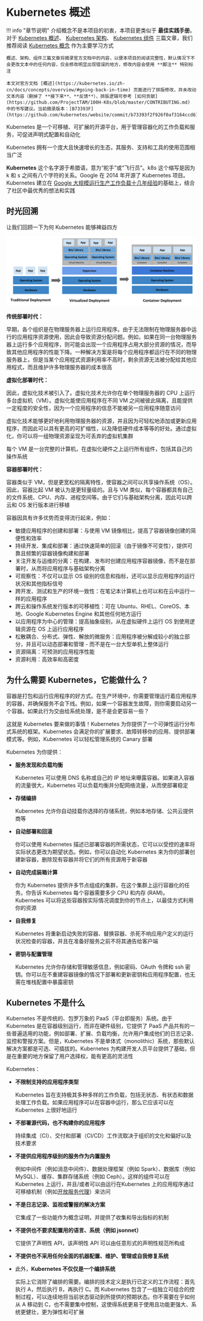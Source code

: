 # Kubernetes 概述

!!! info "章节说明"
    介绍概念不是本项目的初衷，本项目更类似于 **最佳实践手册**。对于 [Kubernetes 概述](/Chapter01/chapter01.md)、 [Kubernetes 架构](/Chapter02/chapter02.md)、 [Kubernetes 组件](/Chapter03/chapter03.md) 三篇文章，我们推荐阅读 [Kubernetes 概念](https://kubernetes.io/zh-cn/docs/concepts/) 作为主要学习方式
    
    概述、架构、组件三篇文章将摘录官方文档中的内容，以便本项目的阅读完整性，默认情况下不会更改文本中的任何内容，仅会修改明显出现错误的地方，修改内容会使用 **脚注** 特别标注
    
    本文对官方文档 [概述](https://kubernetes.io/zh-cn/docs/concepts/overview/#going-back-in-time) 页面进行了排版修改，并未改动文本内容（删掉了 **接下来**、**反馈**），排版逻辑可参考 [如何贡献](https://github.com/ProjectTAM/100H-K8s/blob/master/CONTRIBUTING.md) 中的书写建议。当前摘录版本：[B73393F](https://github.com/kubernetes/website/commit/b73393f2f926f0af3164ccd61dbf82d915fa19a6)

Kubernetes 是一个可移植、可扩展的开源平台，用于管理容器化的工作负载和服务，可促进声明式配置和自动化

Kubernetes 拥有一个庞大且快速增长的生态，其服务、支持和工具的使用范围相当广泛

**Kubernetes** 这个名字源于希腊语，意为“舵手”或“飞行员”。k8s 这个缩写是因为 k 和 s 之间有八个字符的关系。Google 在 2014 年开源了 Kubernetes 项目。Kubernetes 建立在 [Google 大规模运行生产工作负载十几年经验](https://research.google/pubs/pub43438)的基础上，结合了社区中最优秀的想法和实践

## 时光回溯

让我们回顾一下为何 Kubernetes 能够裨益四方

![部署演进](/assets/images/docs/chapter01-01.svg)

**传统部署时代：**

早期，各个组织是在物理服务器上运行应用程序。由于无法限制在物理服务器中运行的应用程序资源使用，因此会导致资源分配问题。例如，如果在同一台物理服务器上运行多个应用程序，则可能会出现一个应用程序占用大部分资源的情况，而导致其他应用程序的性能下降。一种解决方案是将每个应用程序都运行在不同的物理服务器上，但是当某个应用程式资源利用率不高时，剩余资源无法被分配给其他应用程式，而且维护许多物理服务器的成本很高

**虚拟化部署时代：**

因此，虚拟化技术被引入了。虚拟化技术允许你在单个物理服务器的 CPU 上运行多台虚拟机（VM）。虚拟化能使应用程序在不同 VM 之间被彼此隔离，且能提供一定程度的安全性，因为一个应用程序的信息不能被另一应用程序随意访问

虚拟化技术能够更好地利用物理服务器的资源，并且因为可轻松地添加或更新应用程序，而因此可以具有更高的可扩缩性，以及降低硬件成本等等的好处。通过虚拟化，你可以将一组物理资源呈现为可丢弃的虚拟机集群

每个 VM 是一台完整的计算机，在虚拟化硬件之上运行所有组件，包括其自己的操作系统

**容器部署时代：**

容器类似于 VM，但是更宽松的隔离特性，使容器之间可以共享操作系统（OS）。因此，容器比起 VM 被认为是更轻量级的。且与 VM 类似，每个容器都具有自己的文件系统、CPU、内存、进程空间等。由于它们与基础架构分离，因此可以跨云和 OS 发行版本进行移植

容器因具有许多优势而变得流行起来，例如：

* 敏捷应用程序的创建和部署：与使用 VM 镜像相比，提高了容器镜像创建的简便性和效率
* 持续开发、集成和部署：通过快速简单的回滚（由于镜像不可变性），提供可靠且频繁的容器镜像构建和部署
* 关注开发与运维的分离：在构建、发布时创建应用程序容器镜像，而不是在部署时，从而将应用程序与基础架构分离
* 可观察性：不仅可以显示 OS 级别的信息和指标，还可以显示应用程序的运行状况和其他指标信号
* 跨开发、测试和生产的环境一致性：在笔记本计算机上也可以和在云中运行一样的应用程序
* 跨云和操作系统发行版本的可移植性：可在 Ubuntu、RHEL、CoreOS、本地、Google Kubernetes Engine 和其他任何地方运行
* 以应用程序为中心的管理：提高抽象级别，从在虚拟硬件上运行 OS 到使用逻辑资源在 OS 上运行应用程序
* 松散耦合、分布式、弹性、解放的微服务：应用程序被分解成较小的独立部分，并且可以动态部署和管理 - 而不是在一台大型单机上整体运行
* 资源隔离：可预测的应用程序性能
* 资源利用：高效率和高密度

## 为什么需要 Kubernetes，它能做什么？

容器是打包和运行应用程序的好方式。在生产环境中，你需要管理运行着应用程序的容器，并确保服务不会下线。例如，如果一个容器发生故障，则你需要启动另一个容器。如果此行为交由给系统处理，是不是会更容易一些？

这就是 Kubernetes 要来做的事情！Kubernetes 为你提供了一个可弹性运行分布式系统的框架。Kubernetes 会满足你的扩展要求、故障转移你的应用、提供部署模式等。例如，Kubernetes 可以轻松管理系统的 Canary 部署

Kubernetes 为你提供：

* **服务发现和负载均衡**

    Kubernetes 可以使用 DNS 名称或自己的 IP 地址来曝露容器。如果进入容器的流量很大，Kubernetes 可以负载均衡并分配网络流量，从而使部署稳定

* **存储编排**

    Kubernetes 允许你自动挂载你选择的存储系统，例如本地存储、公共云提供商等

* **自动部署和回滚**

    你可以使用 Kubernetes 描述已部署容器的所需状态，它可以以受控的速率将实际状态更改为期望状态。例如，你可以自动化 Kubernetes 来为你的部署创建新容器，删除现有容器并将它们的所有资源用于新容器

* **自动完成装箱计算**

    你为 Kubernetes 提供许多节点组成的集群，在这个集群上运行容器化的任务。你告诉 Kubernetes 每个容器需要多少 CPU 和内存 (RAM)。Kubernetes 可以将这些容器按实际情况调度到你的节点上，以最佳方式利用你的资源

* **自我修复**

    Kubernetes 将重新启动失败的容器、替换容器、杀死不响应用户定义的运行状况检查的容器，并且在准备好服务之前不将其通告给客户端

* **密钥与配置管理**

    Kubernetes 允许你存储和管理敏感信息，例如密码、OAuth 令牌和 ssh 密钥。你可以在不重建容器镜像的情况下部署和更新密钥和应用程序配置，也无需在堆栈配置中暴露密钥

## Kubernetes 不是什么

Kubernetes 不是传统的、包罗万象的 PaaS（平台即服务）系统。由于 Kubernetes 是在容器级别运行，而非在硬件级别，它提供了 PaaS 产品共有的一些普遍适用的功能，例如部署、扩展、负载均衡，允许用户集成他们的日志记录、监控和警报方案。但是，Kubernetes 不是单体式（monolithic）系统，那些默认解决方案都是可选、可插拔的。Kubernetes 为构建开发人员平台提供了基础，但是在重要的地方保留了用户选择权，能有更高的灵活性

Kubernetes：

* **不限制支持的应用程序类型**

    Kubernetes 旨在支持极其多种多样的工作负载，包括无状态、有状态和数据处理工作负载。如果应用程序可以在容器中运行，那么它应该可以在 Kubernetes 上很好地运行

* **不部署源代码，也不构建你的应用程序**

    持续集成（CI）、交付和部署（CI/CD）工作流取决于组织的文化和偏好以及技术要求

* **不提供应用程序级别的服务作为内置服务**

    例如中间件（例如消息中间件）、数据处理框架（例如 Spark）、数据库（例如 MySQL）、缓存、集群存储系统（例如 Ceph）。这样的组件可以在 Kubernetes 上运行，并且/或者可以由运行在Kubernetes 上的应用程序通过可移植机制（例如[开放服务代理](https://openservicebrokerapi.org/)）来访问

* **不是日志记录、监视或警报的解决方案**

    它集成了一些功能作为概念证明，并提供了收集和导出指标的机制

* **不提供也不要求配置用的语言、系统（例如 jsonnet）**

    它提供了声明性 API，该声明性 API 可以由任意形式的声明性规范所构成
    
* **不提供也不采用任何全面的机器配置、维护、管理或自我修复系统**

* 此外，**Kubernetes 不仅仅是一个编排系统**

    实际上它消除了编排的需要。编排的技术定义是执行已定义的工作流程：首先执行 A，然后执行 B，再执行 C。而 Kubernetes 包含了一组独立可组合的控制过程，可以连续地将当前状态驱动到所提供的预期状态。你不需要在乎如何从 A 移动到 C，也不需要集中控制，这使得系统更易于使用且功能更强大、系统更健壮，更为弹性和可扩展
